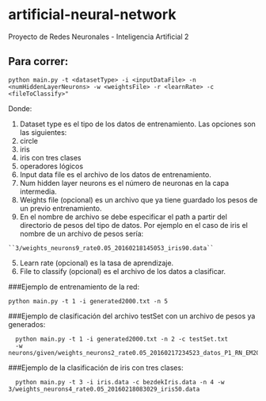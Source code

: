 # artificial-neural-network
Proyecto de Redes Neuronales - Inteligencia Artificial 2

## Para correr:

    python main.py -t <datasetType> -i <inputDataFile> -n <numHiddenLayerNeurons> -w <weightsFile> -r <learnRate> -c <fileToClassify>"

Donde:

1. Dataset type es el tipo de los datos de entrenamiento. Las opciones son las siguientes:
  1. circle
  2. iris
  3. iris con tres clases
  4. operadores lógicos
2. Input data file es el archivo de los datos de entrenamiento.
3. Num hidden layer neurons es el número de neuronas en la capa intermedia.
4. Weights file (opcional) es un archivo que ya tiene guardado los pesos de un previo entrenamiento.
  1. En el nombre de archivo se debe especificar el path a partir del directorio de pesos del tipo de datos. Por ejemplo en el caso de iris el nombre de un archivo de pesos sería:

    ``3/weights_neurons9_rate0.05_20160218145053_iris90.data``

5. Learn rate (opcional) es la tasa de aprendizaje.
6. File to classify (opcional) es el archivo de los datos a clasificar.


###Ejemplo de entrenamiento de la red:

    python main.py -t 1 -i generated2000.txt -n 5
    
###Ejemplo de clasificación del archivo testSet con un archivo de pesos ya generados:

      python main.py -t 1 -i generated2000.txt -n 2 -c testSet.txt
      -w neurons/given/weights_neurons2_rate0.05_20160217234523_datos_P1_RN_EM2016_n2000.txt 
      
###Ejemplo de la clasificación de iris con tres clases:
      
      python main.py -t 3 -i iris.data -c bezdekIris.data -n 4 -w 3/weights_neurons4_rate0.05_20160218083029_iris50.data

